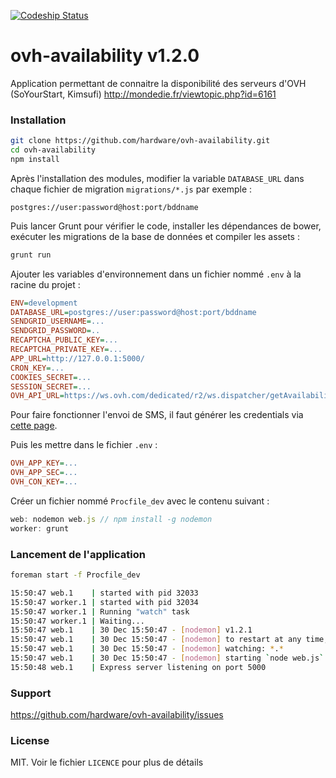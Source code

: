 [ ![Codeship Status](https://www.codeship.io/projects/ad642cb0-6e4f-0132-b9bf-66f2bf861e14/status) ](https://www.codeship.io/projects/54318)

ovh-availability v1.2.0
=======================

Application permettant de connaitre la disponibilité des serveurs d'OVH (SoYourStart, Kimsufi)
http://mondedie.fr/viewtopic.php?id=6161

### Installation

```bash
git clone https://github.com/hardware/ovh-availability.git
cd ovh-availability
npm install
```

Après l'installation des modules, modifier la variable `DATABASE_URL` dans chaque fichier de migration `migrations/*.js` par exemple :

```nodejs
postgres://user:password@host:port/bddname
```

Puis lancer Grunt pour vérifier le code, installer les dépendances de bower, exécuter les migrations de la base de données et compiler les assets :

```bash
grunt run
```

Ajouter les variables d'environnement dans un fichier nommé `.env` à la racine du projet :

```ini
ENV=development
DATABASE_URL=postgres://user:password@host:port/bddname
SENDGRID_USERNAME=...
SENDGRID_PASSWORD=..
RECAPTCHA_PUBLIC_KEY=...
RECAPTCHA_PRIVATE_KEY=...
APP_URL=http://127.0.0.1:5000/
CRON_KEY=...
COOKIES_SECRET=...
SESSION_SECRET=...
OVH_API_URL=https://ws.ovh.com/dedicated/r2/ws.dispatcher/getAvailability2
```

Pour faire fonctionner l'envoi de SMS, il faut générer les credentials via [cette page](https://eu.api.ovh.com/createToken/?GET=/sms/&GET=/sms/*/jobs/&POST=/sms/*/jobs/).

Puis les mettre dans le fichier `.env` :

```ini
OVH_APP_KEY=...
OVH_APP_SEC=...
OVH_CON_KEY=...
```

Créer un fichier nommé `Procfile_dev` avec le contenu suivant :
```js
web: nodemon web.js // npm install -g nodemon
worker: grunt
```

### Lancement de l'application

```bash
foreman start -f Procfile_dev

15:50:47 web.1    | started with pid 32033
15:50:47 worker.1 | started with pid 32034
15:50:47 worker.1 | Running "watch" task
15:50:47 worker.1 | Waiting...
15:50:47 web.1    | 30 Dec 15:50:47 - [nodemon] v1.2.1
15:50:47 web.1    | 30 Dec 15:50:47 - [nodemon] to restart at any time, enter `rs`
15:50:47 web.1    | 30 Dec 15:50:47 - [nodemon] watching: *.*
15:50:47 web.1    | 30 Dec 15:50:47 - [nodemon] starting `node web.js`
15:50:48 web.1    | Express server listening on port 5000
```

### Support

https://github.com/hardware/ovh-availability/issues

### License
MIT. Voir le fichier ``LICENCE`` pour plus de détails
